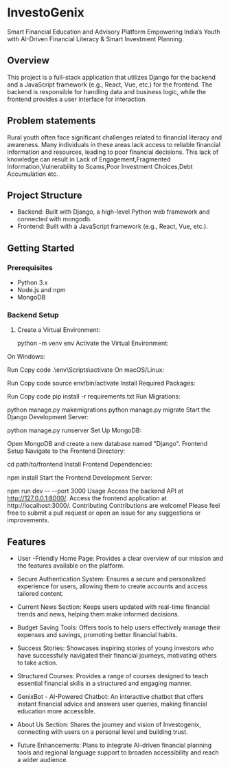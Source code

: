 # InvestoGenix
Smart Financial Education and Advisory Platform Empowering India’s Youth with AI-Driven Financial Literacy &amp; Smart Investment Planning.


## Overview

This project is a full-stack application that utilizes Django for the backend and a JavaScript framework (e.g., React, Vue, etc.) for the frontend. The backend is responsible for handling data and business logic, while the frontend provides a user interface for interaction.

## Problem statements
Rural youth often face significant challenges related to financial literacy and awareness. Many individuals in these areas lack access to reliable financial information and resources, leading to poor financial decisions. This lack of knowledge can result in
Lack of Engagement,Fragmented Information,Vulnerability to Scams,Poor Investment Choices,Debt Accumulation etc.

## Project Structure

- Backend: Built with Django, a high-level Python web framework and connected with mongodb.
- Frontend: Built with a JavaScript framework (e.g., React, Vue, etc.).

## Getting Started

### Prerequisites

- Python 3.x
- Node.js and npm
- MongoDB

### Backend Setup

1. Create a Virtual Environment:
   
   python -m venv env
Activate the Virtual Environment:

On Windows:

Run
Copy code
.\env\Scripts\activate
On macOS/Linux:

Run
Copy code
source env/bin/activate
Install Required Packages:


Run
Copy code
pip install -r requirements.txt
Run Migrations:



python manage.py makemigrations
python manage.py migrate
Start the Django Development Server:



python manage.py runserver
Set Up MongoDB:

Open MongoDB and create a new database named "Django".
Frontend Setup
Navigate to the Frontend Directory:


cd path/to/frontend
Install Frontend Dependencies:


npm install
Start the Frontend Development Server:


npm run dev -- --port 3000
Usage
Access the backend API at http://127.0.0.1:8000/.
Access the frontend application at http://localhost:3000/.
Contributing
Contributions are welcome! Please feel free to submit a pull request or open an issue for any suggestions or improvements.

## Features

- User -Friendly Home Page: Provides a clear overview of our mission and the features available on the platform.

- Secure Authentication System: Ensures a secure and personalized experience for users, allowing them to create accounts and access tailored content.

- Current News Section: Keeps users updated with real-time financial trends and news, helping them make informed decisions.

- Budget Saving Tools: Offers tools to help users effectively manage their expenses and savings, promoting better financial habits.

- Success Stories: Showcases inspiring stories of young investors who have successfully navigated their financial journeys, motivating others to take action.

- Structured Courses: Provides a range of courses designed to teach essential financial skills in a structured and engaging manner.

- GenixBot - AI-Powered Chatbot: An interactive chatbot that offers instant financial advice and answers user queries, making financial education more accessible.

- About Us Section: Shares the journey and vision of Investogenix, connecting with users on a personal level and building trust.

- Future Enhancements: Plans to integrate AI-driven financial planning tools and regional language support to broaden accessibility and reach a wider audience.